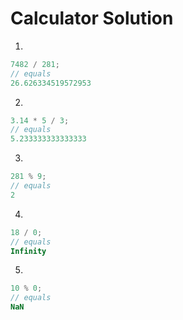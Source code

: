 # Calculator Solution 

1.

```js
7482 / 281;
// equals
26.626334519572953
```

2.

```js
3.14 * 5 / 3;
// equals
5.233333333333333
```

3.

```js
281 % 9;
// equals
2
```

4.

```js
18 / 0;
// equals
Infinity
```

5.

```js
10 % 0;
// equals
NaN
```
